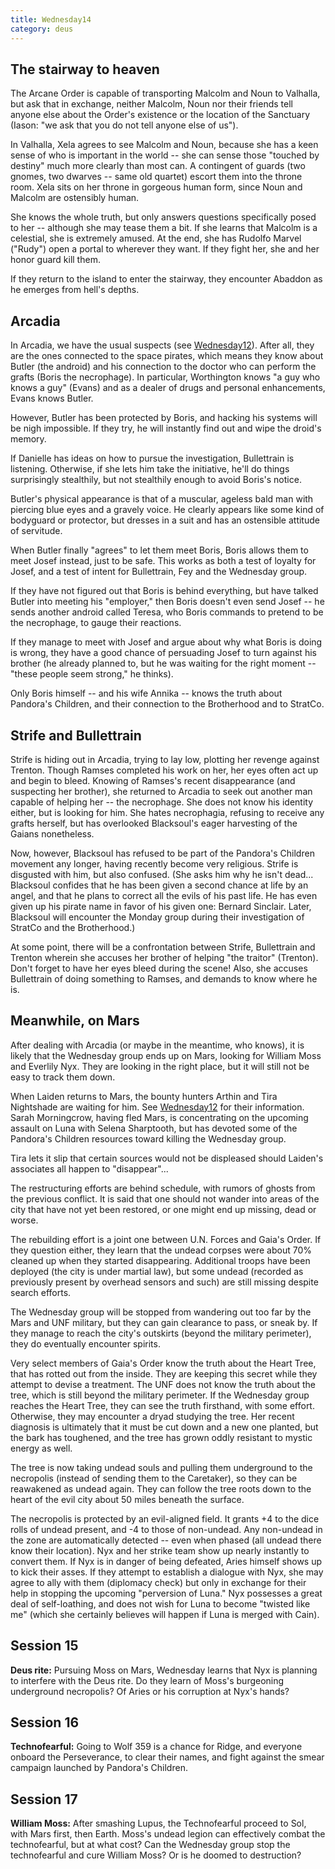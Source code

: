 ```yaml
---
title: Wednesday14
category: deus
---
```

## The stairway to heaven

The Arcane Order is capable of transporting Malcolm and Noun to Valhalla, but ask that in exchange, neither Malcolm, Noun nor their friends tell anyone else about the Order's existence or the location of the Sanctuary (Iason: &quot;we ask that you do not tell anyone else of us&quot;).

In Valhalla, Xela agrees to see Malcolm and Noun, because she has a keen sense of who is important in the world -- she can sense those &quot;touched by destiny&quot; much more clearly than most can. A contingent of guards (two gnomes, two dwarves -- same old quartet) escort them into the throne room. Xela sits on her throne in gorgeous human form, since Noun and Malcolm are ostensibly human.

She knows the whole truth, but only answers questions specifically posed to her -- although she may tease them a bit. If she learns that Malcolm is a celestial, she is extremely amused. At the end, she has Rudolfo Marvel (&quot;Rudy&quot;) open a portal to wherever they want. If they fight her, she and her honor guard kill them.

If they return to the island to enter the stairway, they encounter Abaddon as he emerges from hell's depths.


## Arcadia

In Arcadia, we have the usual suspects (see [Wednesday12](wednesday-12)). After all, they are the ones connected to the space pirates, which means they know about Butler (the android) and his connection to the doctor who can perform the grafts (Boris the necrophage). In particular, Worthington knows &quot;a guy who knows a guy&quot; (Evans) and as a dealer of drugs and personal enhancements, Evans knows Butler.

However, Butler has been protected by Boris, and hacking his systems will be nigh impossible. If they try, he will instantly find out and wipe the droid's memory.

If Danielle has ideas on how to pursue the investigation, Bullettrain is listening. Otherwise, if she lets him take the initiative, he'll do things surprisingly stealthily, but not stealthily enough to avoid Boris's notice.

Butler's physical appearance is that of a muscular, ageless bald man with piercing blue eyes and a gravely voice. He clearly appears like some kind of bodyguard or protector, but dresses in a suit and has an ostensible attitude of servitude.

When Butler finally &quot;agrees&quot; to let them meet Boris, Boris allows them to meet Josef instead, just to be safe. This works as both a test of loyalty for Josef, and a test of intent for Bullettrain, Fey and the Wednesday group.

If they have not figured out that Boris is behind everything, but have talked Butler into meeting his &quot;employer,&quot; then Boris doesn't even send Josef -- he sends another android called Teresa, who Boris commands to pretend to be the necrophage, to gauge their reactions.

If they manage to meet with Josef and argue about why what Boris is doing is wrong, they have a good chance of persuading Josef to turn against his brother (he already planned to, but he was waiting for the right moment -- &quot;these people seem strong,&quot; he thinks).

Only Boris himself -- and his wife Annika -- knows the truth about Pandora's Children, and their connection to the Brotherhood and to StratCo.


## Strife and Bullettrain

Strife is hiding out in Arcadia, trying to lay low, plotting her revenge against Trenton. Though Ramses completed his work on her, her eyes often act up and begin to bleed. Knowing of Ramses's recent disappearance (and suspecting her brother), she returned to Arcadia to seek out another man capable of helping her -- the necrophage. She does not know his identity either, but is looking for him. She hates necrophagia, refusing to receive any grafts herself, but has overlooked Blacksoul's eager harvesting of the Gaians nonetheless.

Now, however, Blacksoul has refused to be part of the Pandora's Children movement any longer, having recently become very religious. Strife is disgusted with him, but also confused. (She asks him why he isn't dead... Blacksoul confides that he has been given a second chance at life by an angel, and that he plans to correct all the evils of his past life. He has even given up his pirate name in favor of his given one: Bernard Sinclair. Later, Blacksoul will encounter the Monday group during their investigation of StratCo and the Brotherhood.)

At some point, there will be a confrontation between Strife, Bullettrain and Trenton wherein she accuses her brother of helping &quot;the traitor&quot; (Trenton). Don't forget to have her eyes bleed during the scene! Also, she accuses Bullettrain of doing something to Ramses, and demands to know where he is.


## Meanwhile, on Mars

After dealing with Arcadia (or maybe in the meantime, who knows), it is likely that the Wednesday group ends up on Mars, looking for William Moss and Everlily Nyx. They are looking in the right place, but it will still not be easy to track them down.

When Laiden returns to Mars, the bounty hunters Arthin and Tira Nightshade are waiting for him. See [Wednesday12](wednesday-12) for their information. Sarah Morningcrow, having fled Mars, is concentrating on the upcoming assault on Luna with Selena Sharptooth, but has devoted some of the Pandora's Children resources toward killing the Wednesday group.

Tira lets it slip that certain sources would not be displeased should Laiden's associates all happen to &quot;disappear&quot;...

The restructuring efforts are behind schedule, with rumors of ghosts from the previous conflict. It is said that one should not wander into areas of the city that have not yet been restored, or one might end up missing, dead or worse.

The rebuilding effort is a joint one between U.N. Forces and Gaia's Order. If they question either, they learn that the undead corpses were about 70% cleaned up when they started disappearing. Additional troops have been deployed (the city is under martial law), but some undead (recorded as previously present by overhead sensors and such) are still missing despite search efforts.

The Wednesday group will be stopped from wandering out too far by the Mars and UNF military, but they can gain clearance to pass, or sneak by. If they manage to reach the city's outskirts (beyond the military perimeter), they do eventually encounter spirits.

Very select members of Gaia's Order know the truth about the Heart Tree, that has rotted out from the inside. They are keeping this secret while they attempt to devise a treatment. The UNF does not know the truth about the tree, which is still beyond the military perimeter. If the Wednesday group reaches the Heart Tree, they can see the truth firsthand, with some effort. Otherwise, they may encounter a dryad studying the tree. Her recent diagnosis is ultimately that it must be cut down and a new one planted, but the bark has toughened, and the tree has grown oddly resistant to mystic energy as well.

The tree is now taking undead souls and pulling them underground to the necropolis (instead of sending them to the Caretaker), so they can be reawakened as undead again. They can follow the tree roots down to the heart of the evil city about 50 miles beneath the surface.

The necropolis is protected by an evil-aligned field. It grants +4 to the dice rolls of undead present, and -4 to those of non-undead. Any non-undead in the zone are automatically detected -- even when phased (all undead there know their location). Nyx and her strike team show up nearly instantly to convert them. If Nyx is in danger of being defeated, Aries himself shows up to kick their asses. If they attempt to establish a dialogue with Nyx, she may agree to ally with them (diplomacy check) but only in exchange for their help in stopping the upcoming &quot;perversion of Luna.&quot; Nyx possesses a great deal of self-loathing, and does not wish for Luna to become &quot;twisted like me&quot; (which she certainly believes will happen if Luna is merged with Cain).


## Session 15

__Deus rite:__ Pursuing Moss on Mars, Wednesday learns that Nyx is planning to interfere with the Deus rite. Do they learn of Moss's burgeoning underground necropolis? Of Aries or his corruption at Nyx's hands?


## Session 16

__Technofearful:__ Going to Wolf 359 is a chance for Ridge, and everyone onboard the Perseverance, to clear their names, and fight against the smear campaign launched by Pandora's Children.


## Session 17

__William Moss:__ After smashing Lupus, the Technofearful proceed to Sol, with Mars first, then Earth. Moss's undead legion can effectively combat the technofearful, but at what cost? Can the Wednesday group stop the technofearful and cure William Moss? Or is he doomed to destruction?

